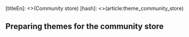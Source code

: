 [titleEn]: <>(Community store)
[hash]: <>(article:theme_community_store)

## Preparing themes for the community store
